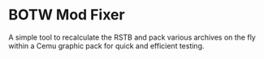 # BOTW Mod Fixer

A simple tool to recalculate the RSTB and pack various archives on the fly within a Cemu graphic pack for quick and efficient testing.

